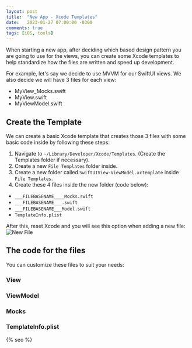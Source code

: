 ```yaml
---
layout: post
title:  "New App - Xcode Templates"
date:   2023-01-27 07:00:00 -0300
comments: true
tags: [iOS, tools]
---
```


When starting a new app, after deciding which based design pattern you are going to use for the views, you can create some Xcode templates to help standardize how the files are written and speed up development.

For example, let's say we decide to use MVVM for our SwiftUI views. We also decide we will have 3 files for each view:
* MyView_Mocks.swift
* MyView.swift
* MyViewModel.swift

## Create the Template

We can create a basic Xcode template that creates those 3 files with some basic code inside by following these steps:

1. Navigate to `~/Library/Developer/Xcode/Templates`. (Create the Templates folder if necessary).
2. Create a new `File Templates` folder inside.
3. Create a new folder called `SwiftUIView-ViewModel.xctemplate` inside `File Templates`.
4. Create these 4 files inside the new folder (code below):
* `___FILEBASENAME____Mocks.swift`
* `___FILEBASENAME___.swift`
* `___FILEBASENAME___Model.swift`
* `TemplateInfo.plist`

After this, reset Xcode and you will see this option when adding a new file:
![New File]({{static.static_files}}/resources/new-app-xcode-templates/xcode-template-1.png)

## The code for the files

You can customize these files to suit your needs:

### View
<script src="https://gist.github.com/mdb1/6d0011a8933c9d16dc0477cdd17d8802.js"></script>

### ViewModel

<script src="https://gist.github.com/mdb1/12886166dddb7b3b97fc8839fa7dbad4.js"></script>

### Mocks

<script src="https://gist.github.com/mdb1/79dd89eee4bb56369816e3d180a4c6f5.js"></script>

### TemplateInfo.plist

<script src="https://gist.github.com/mdb1/8b8dde9b4ccf09d237eddd661e28eff9.js"></script>

<!-- Do not remove - SEO meta tags -->
{% seo %}